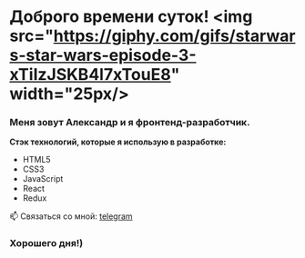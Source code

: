 # Доброго времени суток! <img src="https://giphy.com/gifs/starwars-star-wars-episode-3-xTiIzJSKB4l7xTouE8" width="25px/>

### Меня зовут Александр и я фронтенд-разработчик.

**Стэк технологий, которые я использую в разработке:**
* HTML5
* CSS3
* JavaScript
* React
* Redux

📫 Связаться со мной: [telegram](https://t.me/Mace5ta)

### Хорошего дня!)

<!--
**Mace5ta/Mace5ta** is a ✨ _special_ ✨ repository because its `README.md` (this file) appears on your GitHub profile.

Here are some ideas to get you started:

- 🔭 I’m currently working on ...
- 🌱 I’m currently learning ...
- 👯 I’m looking to collaborate on ...
- 🤔 I’m looking for help with ...
- 💬 Ask me about ...
- 📫 How to reach me: ...
- 😄 Pronouns: ...
- ⚡ Fun fact: ...
-->
